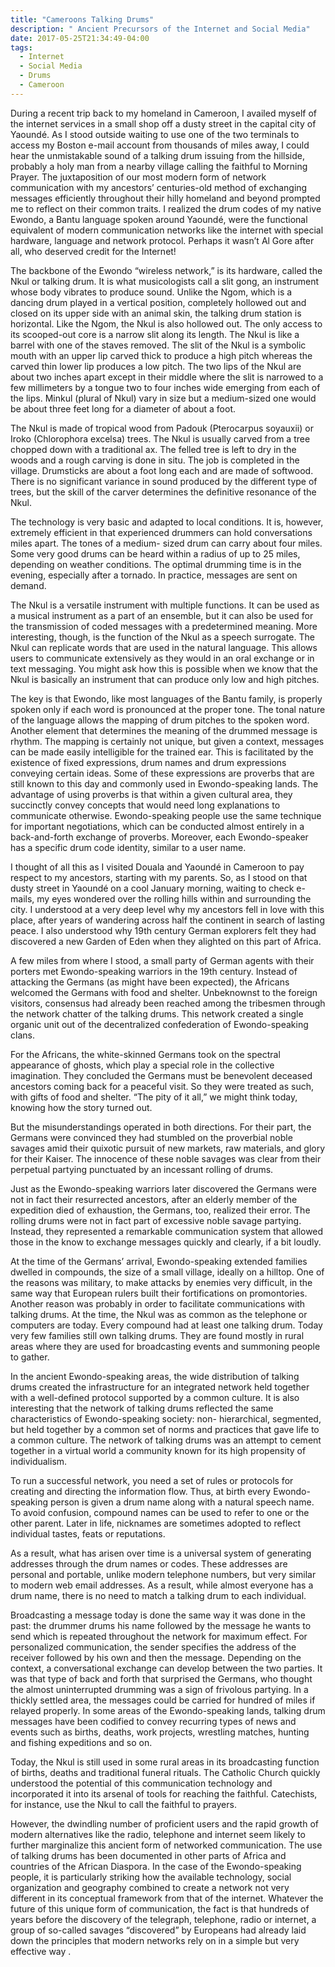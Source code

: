 ```yaml
---
title: "Cameroons Talking Drums"
description: " Ancient Precursors of the Internet and Social Media"
date: 2017-05-25T21:34:49-04:00
tags:
  - Internet
  - Social Media
  - Drums
  - Cameroon
---
```


During a recent trip back to my homeland in Cameroon, I availed myself of the internet services in a small shop off a dusty street in the capital city of Yaoundé. As I stood outside waiting to use one of the two terminals to access my Boston e-mail account from thousands of miles away, I could hear the unmistakable sound of a talking drum issuing from the hillside, probably a holy man from a nearby village calling the faithful to Morning Prayer. The juxtaposition of our most modern form of network communication with my ancestors’ centuries-old method of exchanging messages efficiently throughout their hilly homeland and beyond prompted me to reflect on their common traits. I realized the drum codes of my native Ewondo, a Bantu language spoken around Yaoundé, were the functional equivalent of modern communication networks like the internet with special hardware, language and network protocol. Perhaps it wasn’t Al Gore after all, who deserved credit for the Internet!

The backbone of the Ewondo “wireless network,” is its hardware, called the Nkul or talking drum. It is what musicologists call a slit gong, an instrument whose body vibrates to produce sound. Unlike the Ngom, which is a dancing drum played in a vertical position, completely hollowed out and closed on its upper side with an animal skin, the talking drum station is horizontal. Like the Ngom, the Nkul is also hollowed out. The only access to its scooped-out core is a narrow slit along its length. The Nkul is like a barrel with one of the staves removed. The slit of the Nkul is a symbolic mouth with an upper lip carved thick to produce a high pitch whereas the carved thin lower lip produces a low pitch. The two lips of the Nkul are about two inches apart except in their middle where the slit is narrowed to a few millimeters by a tongue two to four inches wide emerging from each of the lips. Minkul (plural of Nkul) vary in size but a medium-sized one would be about three feet long for a diameter of about a foot.

The Nkul is made of tropical wood from Padouk (Pterocarpus soyauxii) or Iroko (Chlorophora excelsa) trees. The Nkul is usually carved from a tree chopped down with a traditional ax. The felled tree is left to dry in the woods and a rough carving is done in situ. The job is completed in the village. Drumsticks are about a foot long each and are made of softwood. There is no significant variance in sound produced by the different type of trees, but the skill of the carver determines the definitive resonance of the Nkul.

The technology is very basic and adapted to local conditions. It is, however, extremely efficient in that experienced drummers can hold conversations miles apart. The tones of a medium- sized drum can carry about four miles. Some very good drums can be heard within a radius of up to 25 miles, depending on weather conditions. The optimal drumming time is in the evening, especially after a tornado. In practice, messages are sent on demand.

The Nkul is a versatile instrument with multiple functions. It can be used as a musical instrument as a part of an ensemble, but it can also be used for the transmission of coded messages with a predetermined meaning. More interesting, though, is the function of the Nkul as a speech surrogate. The Nkul can replicate words that are used in the natural language. This allows users to communicate extensively as they would in an oral exchange or in text messaging. You might ask how this is possible when we know that the Nkul is basically an instrument that can produce only low and high pitches.

The key is that Ewondo, like most languages of the Bantu family, is properly spoken only if each word is pronounced at the proper tone. The tonal nature of the language allows the mapping of drum pitches to the spoken word. Another element that determines the meaning of the drummed message is rhythm. The mapping is certainly not unique, but given a context, messages can be made easily intelligible for the trained ear. This is facilitated by the existence of fixed expressions, drum names and drum expressions conveying certain ideas. Some of these expressions are proverbs that are still known to this day and commonly used in Ewondo-speaking lands. The advantage of using proverbs is that within a given cultural area, they succinctly convey concepts that would need long explanations to communicate otherwise. Ewondo-speaking people use the same technique for important negotiations, which can be conducted almost entirely in a back-and-forth exchange of proverbs. Moreover, each Ewondo-speaker has a specific drum code identity, similar to a user name.

I thought of all this as I visited Douala and Yaoundé in Cameroon to pay respect to my ancestors, starting with my parents. So, as I stood on that dusty street in Yaoundé on a cool January morning, waiting to check e-mails, my eyes wondered over the rolling hills within and surrounding the city. I understood at a very deep level why my ancestors fell in love with this place, after years of wandering across half the continent in search of lasting peace. I also understood why 19th century German explorers felt they had discovered a new Garden of Eden when they alighted on this part of Africa.

A few miles from where I stood, a small party of German agents with their porters met Ewondo-speaking warriors in the 19th century. Instead of attacking the Germans (as might have been expected), the Africans welcomed the Germans with food and shelter. Unbeknownst to the foreign visitors, consensus had already been reached among the tribesmen through the network chatter of the talking drums. This network created a single organic unit out of the decentralized confederation of Ewondo-speaking clans.

For the Africans, the white-skinned Germans took on the spectral appearance of ghosts, which play a special role in the collective imagination. They concluded the Germans must be benevolent deceased ancestors coming back for a peaceful visit. So they were treated as such, with gifts of food and shelter. “The pity of it all,” we might think today, knowing how the story turned out.

But the misunderstandings operated in both directions. For their part, the Germans were convinced they had stumbled on the proverbial noble savages amid their quixotic pursuit of new markets, raw materials, and glory for their Kaiser. The innocence of these noble savages was clear from their perpetual partying punctuated by an incessant rolling of drums.

Just as the Ewondo-speaking warriors later discovered the Germans were not in fact their resurrected ancestors, after an elderly member of the expedition died of exhaustion, the Germans, too, realized their error. The rolling drums were not in fact part of excessive noble savage partying. Instead, they represented a remarkable communication system that allowed those in the know to exchange messages quickly and clearly, if a bit loudly.

At the time of the Germans’ arrival, Ewondo-speaking extended families dwelled in compounds, the size of a small village, ideally on a hilltop. One of the reasons was military, to make attacks by enemies very difficult, in the same way that European rulers built their fortifications on promontories. Another reason was probably in order to facilitate communications with talking drums. At the time, the Nkul was as common as the telephone or computers are today. Every compound had at least one talking drum. Today very few families still own talking drums. They are found mostly in rural areas where they are used for broadcasting events and summoning people to gather.

In the ancient Ewondo-speaking areas, the wide distribution of talking drums created the infrastructure for an integrated network held together with a well-defined protocol supported by a common culture. It is also interesting that the network of talking drums reflected the same characteristics of Ewondo-speaking society: non- hierarchical, segmented, but held together by a common set of norms and practices that gave life to a common culture. The network of talking drums was an attempt to cement together in a virtual world a community known for its high propensity of individualism.

To run a successful network, you need a set of rules or protocols for creating and directing the information flow. Thus, at birth every Ewondo-speaking person is given a drum name along with a natural speech name. To avoid confusion, compound names can be used to refer to one or the other parent. Later in life, nicknames are sometimes adopted to reflect individual tastes, feats or reputations.

As a result, what has arisen over time is a universal system of generating addresses through the drum names or codes. These addresses are personal and portable, unlike modern telephone numbers, but very similar to modern web email addresses. As a result, while almost everyone has a drum name, there is no need to match a talking drum to each individual.

Broadcasting a message today is done the same way it was done in the past: the drummer drums his name followed by the message he wants to send which is repeated throughout the network for maximum effect. For personalized communication, the sender specifies the address of the receiver followed by his own and then the message. Depending on the context, a conversational exchange can develop between the two parties. It was that type of back and forth that surprised the Germans, who thought the almost uninterrupted drumming was a sign of frivolous partying. In a thickly settled area, the messages could be carried for hundred of miles if relayed properly. In some areas of the Ewondo-speaking lands, talking drum messages have been codified to convey recurring types of news and events such as births, deaths, work projects, wrestling matches, hunting and fishing expeditions and so on.

Today, the Nkul is still used in some rural areas in its broadcasting function of births, deaths and traditional funeral rituals. The Catholic Church quickly understood the potential of this communication technology and incorporated it into its arsenal of tools for reaching the faithful. Catechists, for instance, use the Nkul to call the faithful to prayers.

However, the dwindling number of proficient users and the rapid growth of modern alternatives like the radio, telephone and internet seem likely to further marginalize this ancient form of networked communication. The use of talking drums has been documented in other parts of Africa and countries of the African Diaspora. In the case of the Ewondo-speaking people, it is particularly striking how the available technology, social organization and geography combined to create a network not very different in its conceptual framework from that of the internet. Whatever the future of this unique form of communication, the fact is that hundreds of years before the discovery of the telegraph, telephone, radio or internet, a group of so-called savages “discovered” by Europeans had already laid down the principles that modern networks rely on in a simple but very effective way .
